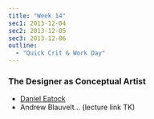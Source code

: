```yaml
---
title: "Week 14"
sec1: 2013-12-04
sec2: 2013-12-05
sec3: 2013-12-06
outline:
  - "Quick Crit & Work Day"
---
```


### The Designer as Conceptual Artist
- [Daniel Eatock](http://eatock.com)
- Andrew Blauvelt... (lecture link TK)